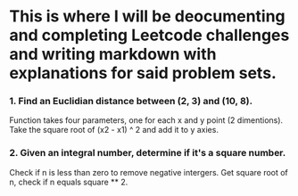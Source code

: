 # This is where I will be deocumenting and completing Leetcode challenges and writing markdown with explanations for said problem sets.

### 1. Find an Euclidian distance between (2, 3) and (10, 8). 
Function takes four parameters, one for each x and y point (2 dimentions). Take the square root of (x2 - x1) ^ 2 and add it to y axies. 

### 2. Given an integral number, determine if it's a square number.
Check if n is less than zero to remove negative intergers. 
Get square root of n, check if n equals square ** 2.
